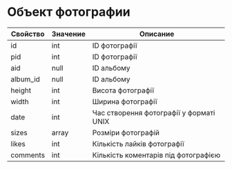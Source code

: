 # Объект фотографии

| Свойство | Значение | Описание |
|----------|----------|----------|
| id | int | ID фотографії |
| pid | int | ID фотографії |
| aid | null | ІD альбому |
| album_id | null | ID альбому |
| height | int | Висота фотографії |
| width | int | Ширина фотографії |
| date | int | Час створення фотографії у форматі UNIX |
| sizes | array | Розміри фотографій |
| likes | int | Кількість лайків фотографії |
| comments | int | Кількість коментарів під фотографією |
